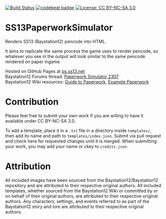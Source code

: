 [![Build Status](https://travis-ci.org/Dibasic/SS13PaperworkSimulator.svg?branch=master)](https://travis-ci.org/Dibasic/SS13PaperworkSimulator)
[![codebeat badge](https://codebeat.co/badges/84dbf211-3be0-4d21-a76a-3b340dade910)](https://codebeat.co/projects/github-com-dibasic-ss13paperworksimulator-master)
[![License: CC BY-NC-SA 3.0](https://img.shields.io/badge/license-CC%20BY--NC--SA%203.0-blue.svg)](https://creativecommons.org/licenses/by-nc-sa/3.0/legalcode)

# SS13PaperworkSimulator
Renders SS13 (Baystation12) pencode into HTML.

It aims to replicate the same process the game uses to render pencode, so whatever you see in the output will look similar to the same pencode rendered on paper ingame.

Hosted on GitHub Pages at [ps.ss13.net](http://ps.ss13.net/)  
Baystation12 Forums thread: [Paperwork Simulator 2307](https://forums.baystation12.net/threads/paperwork-simulator-2307.6877/)  
Baystation12 Wiki resources: [Guide to Paperwork](https://wiki.baystation12.net/Guide_to_Paperwork), [Example Paperwork](https://wiki.baystation12.net/Example_Paperwork)

# Contribution
Please feel free to submit your own work if you are willing to have it available under CC BY-NC-SA 3.0.

To add a template, place it in a `.txt` file in a directory inside `templates/`, then add its name and path to `templates/index.json`. Submit via pull request and check here for requested changes until it is merged. When submitting your work, you may add your name or ckey to `credits.json`.

# Attribution
All included images have been sourced from the Baystation12/Baystation12 repository and are attributed to their respective original authors. All included templates, whether sourced from the Baystation12 Wiki or committed by or on behalf of their original authors, are attributed to their respective original authors. Any characters, settings, and events referred to as part of the Baystation12 story and lore are attributed to their respective original authors.
